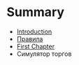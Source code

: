 # Summary

* [Introduction](README.md)
* [Правила](rules.md)
* [First Chapter](chapter1.md)
* Симулятор торгов

